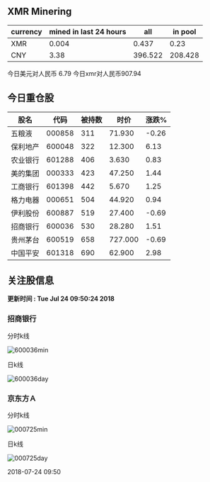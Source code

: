 ## XMR Minering

|currency|mined in last 24 hours|all|in pool|
|---|---|---|---|
|XMR|0.004|0.437|0.23|
|CNY|3.38|396.522|208.428|

今日美元对人民币 6.79	今日xmr对人民币907.94


## 今日重仓股 

|股名|代码|被持数|时价|涨跌%|
|---|---|---|---|---|
|五粮液|000858|311|71.930|-0.26|
|保利地产|600048|322|12.300|6.13|
|农业银行|601288|406|3.630|0.83|
|美的集团|000333|423|47.250|1.44|
|工商银行|601398|442|5.670|1.25|
|格力电器|000651|504|44.920|0.94|
|伊利股份|600887|519|27.400|-0.69|
|招商银行|600036|530|28.280|1.51|
|贵州茅台|600519|658|727.000|-0.69|
|中国平安|601318|690|62.900|2.98|

## 关注股信息
**更新时间 : Tue Jul 24 09:50:24 2018**
### 招商银行 
分时k线

![600036min](http://image.sinajs.cn/newchart/min/n/sh600036.gif)

日k线

![600036day](http://image.sinajs.cn/newchart/daily/n/sh600036.gif)

### 京东方Ａ 
分时k线

![000725min](http://image.sinajs.cn/newchart/min/n/sz000725.gif)

日k线

![000725day](http://image.sinajs.cn/newchart/daily/n/sz000725.gif)

2018-07-24 09:50
